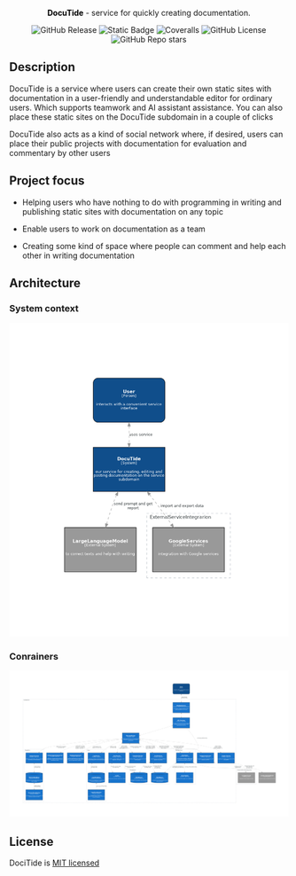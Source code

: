<p align="center">
    <strong><a href="our_site" target="_blank" style="text-decoration: none; color: black;">DocuTide</a></strong> - service for quickly creating documentation.
</p>

<p align="center">
	<img alt="GitHub Release" src="https://img.shields.io/github/v/release/neojelll/DocuTide?include_prereleases&display_name=release&style=flat-square">
	<img alt="Static Badge" src="https://img.shields.io/badge/TypeScript-5.5-blue?style=flat-square">
	<img alt="Coveralls" src="https://img.shields.io/coverallsCoverage/github/neojelll/DocuTide?style=flat-square">
	<img alt="GitHub License" src="https://img.shields.io/github/license/neojelll/DocuTide?style=flat-square">
	<img alt="GitHub Repo stars" src="https://img.shields.io/github/stars/neojelll/DocuTide?style=social">
</p>

## Description

DocuTide is a service where users can create their own static sites with documentation in a user-friendly and understandable editor for ordinary users. Which supports teamwork and AI assistant assistance. You can also place these static sites on the DocuTide subdomain in a couple of clicks

DocuTide also acts as a kind of social network where, if desired, users can place their public projects with documentation for evaluation and commentary by other users

## Project focus

* Helping users who have nothing to do with programming in writing and publishing static sites with documentation on any topic

* Enable users to work on documentation as a team

* Creating some kind of space where people can comment and help each other in writing documentation

## Architecture

### System context

![System-context](architecture/diagrams/system-context-diagram.png)

### Conrainers

![Containers](architecture/diagrams/containers-diagram.png)

## License

DociTide is [MIT licensed](LICENSE)
